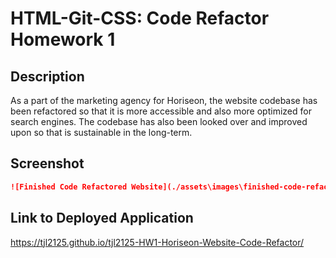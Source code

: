 # HTML-Git-CSS: Code Refactor Homework 1 

## Description
As a part of the marketing agency for Horiseon, the website codebase has been refactored
so that it is more accessible and also more optimized for search engines. The codebase
has also been looked over and improved upon so that is sustainable in the long-term. 

## Screenshot 

```md
![Finished Code Refactored Website](./assets\images\finished-code-refactored-website.png?raw=true)
```

## Link to Deployed Application
https://tjl2125.github.io/tjl2125-HW1-Horiseon-Website-Code-Refactor/ 